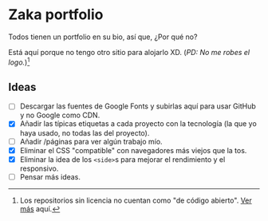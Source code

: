 # Zaka portfolio

Todos tienen un portfolio en su bio, así que, ¿Por qué no?

Está aquí porque no tengo otro sitio para alojarlo XD.
(_PD: No me robes el logo._)[^1]

## Ideas

- [ ] Descargar las fuentes de Google Fonts y subirlas aquí para usar GitHub y no Google como CDN.
- [X] Añadir las típicas etiquetas a cada proyecto con la tecnología (la que yo haya usado, no todas las del proyecto). <!-- LabelsExperiment -->
- [ ] Añadir /páginas para ver algún trabajo mío.
- [X] Eliminar el CSS "compatible" con navegadores más viejos que la tos.
- [X] Eliminar la idea de los `<side>`s para mejorar el rendimiento y el responsivo. <!-- NoSideExperiment -->
- [ ] Pensar más ideas.

[^1]: Los repositorios sin licencia no cuentan como "de código abierto". [Ver más](https://docs.github.com/en/repositories/managing-your-repositorys-settings-and-features/customizing-your-repository/licensing-a-repository#:~:text=However%2C%20without%20a%20license%2C%20the%20default%20copyright%20laws%20apply%2C%20meaning%20that%20you%20retain%20all%20rights%20to%20your%20source%20code%20and%20no%20one%20may%20reproduce%2C%20distribute%2C%20or%20create%20derivative%20works%20from%20your%20work.) aquí.
